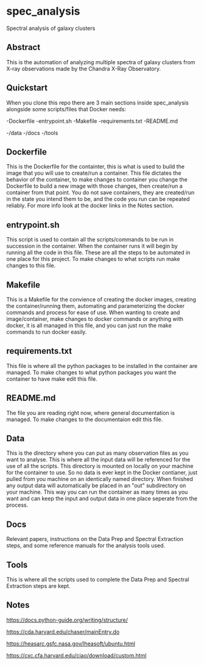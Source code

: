 # spec_analysis
Spectral analysis of galaxy clusters

## Abstract

This is the automation of analyzing multiple spectra of galaxy clusters from X-ray observations made by the Chandra X-Ray Observatory.

## Quickstart

When you clone this repo there are 3 main sections inside spec_analysis alongside some scripts/files that Docker needs:

-Dockerfile
-entrypoint.sh
-Makefile
-requirements.txt
-README.md

-/data
-/docs
-/tools

## Dockerfile
This is the Dockerfile for the containter, this is what is used to build the image that you will use to create/run a container. This file dictates the behavior of the container, to make changes to container you change the Dockerfile to build a new image with those changes, then create/run a container from that point. You do not save containers, they are created/run in the state you intend them to be, and the code you run can be repeated reliably. For more info look at the docker links in the Notes section.

## entrypoint.sh
This script is used to contain all the scripts/commands to be run in succession in the container. When the container runs it will begin by running all the code in this file. These are all the steps to be automated in one place for this project. To make changes to what scripts run make changes to this file.

## Makefile
This is a Makefile for the convience of creating the docker images, creating the container/running them, automating and parameterizing the docker commands and process for ease of use. When wanting to create and image/container, make changes to docker commands or anything with docker, it is all  managed in this file, and you can just run the make commands to run docker easily.

## requirements.txt

This file is where all the python packages to be installed in the container are managed. To make changes to what python packages you want the container to have make edit this file.

## README.md

The file you are reading right now, where general documentation is managed. To make changes to the documentaion edit this file.

## Data

This is the directory where you can put as many observation files as you want to analyse. This is where all the input data will be referenced for the use of all the scripts. This directory is mounted on locally on your machine for the container to use. So no data is ever kept in the Docker contianer, just pulled from you machine on an identically named directory. 
When finished any output data will automatically be placed in an "out" subdirectory on your machine. This way you can run the container as many times as you want and can keep the input and output data in one place seperate from the process.

## Docs

Relevant papers, instructions on the Data Prep and Spectral Extraction steps, and some reference manuals for the analysis tools used.

## Tools

This is where all the scripts used to complete the Data Prep and Spectral Extraction steps are kept.

## Notes
https://docs.python-guide.org/writing/structure/

https://cda.harvard.edu/chaser/mainEntry.do

https://heasarc.gsfc.nasa.gov/lheasoft/ubuntu.html

https://cxc.cfa.harvard.edu/ciao/download/custom.html
